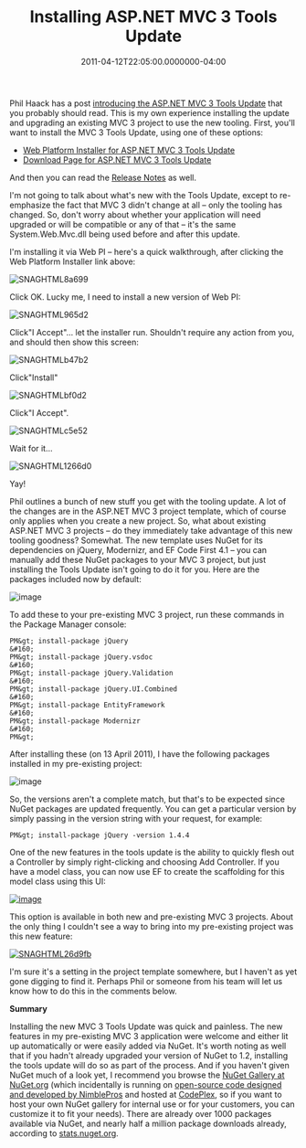 ﻿---
title: Installing ASP.NET MVC 3 Tools Update
date: "2011-04-12T22:05:00.0000000-04:00"
description: Phil Haack has a post introducing the ASP.NET MVC 3 Tools Update
featuredImage: /img/asp-net-mvc-logo.jpg
---

Phil Haack has a post [introducing the ASP.NET MVC 3 Tools Update](http://haacked.com/archive/2011/04/12/introducing-asp-net-mvc-3-tools-update.aspx) that you probably should read. This is my own experience installing the update and upgrading an existing MVC 3 project to use the new tooling. First, you'll want to install the MVC 3 Tools Update, using one of these options:

* [Web Platform Installer for ASP.NET MVC 3 Tools Update](http://www.microsoft.com/web/gallery/install.aspx?appid=MVC3)
* [Download Page for ASP.NET MVC 3 Tools Update](http://go.microsoft.com/fwlink/?LinkID=208140)

And then you can read the [Release Notes](http://www.asp.net/learn/whitepapers/mvc3-release-notes) as well.

I'm not going to talk about what's new with the Tools Update, except to re-emphasize the fact that MVC 3 didn't change at all – only the tooling has changed. So, don't worry about whether your application will need upgraded or will be compatible or any of that – it's the same System.Web.Mvc.dll being used before and after this update.

I'm installing it via Web PI – here's a quick walkthrough, after clicking the Web Platform Installer link above:

![SNAGHTML8a699](<> "SNAGHTML8a699")

Click OK. Lucky me, I need to install a new version of Web PI:

![SNAGHTML965d2](<>"SNAGHTML965d2")

Click"I Accept"… let the installer run. Shouldn't require any action from you, and should then show this screen:

![SNAGHTMLb47b2](<>"SNAGHTMLb47b2")

Click"Install"

![SNAGHTMLbf0d2](<>"SNAGHTMLbf0d2")

Click"I Accept".

![SNAGHTMLc5e52](<>"SNAGHTMLc5e52")

Wait for it…

![SNAGHTML1266d0](<>"SNAGHTML1266d0")

Yay!

Phil outlines a bunch of new stuff you get with the tooling update. A lot of the changes are in the ASP.NET MVC 3 project template, which of course only applies when you create a new project. So, what about existing ASP.NET MVC 3 projects – do they immediately take advantage of this new tooling goodness? Somewhat. The new template uses NuGet for its dependencies on jQuery, Modernizr, and EF Code First 4.1 – you can manually add these NuGet packages to your MVC 3 project, but just installing the Tools Update isn't going to do it for you. Here are the packages included now by default:

![image](<>"image")

To add these to your pre-existing MVC 3 project, run these commands in the Package Manager console:

```
PM&gt; install-package jQuery
&#160;
PM&gt; install-package jQuery.vsdoc
&#160;
PM&gt; install-package jQuery.Validation
&#160;
PM&gt; install-package jQuery.UI.Combined
&#160;
PM&gt; install-package EntityFramework
&#160;
PM&gt; install-package Modernizr
&#160;
PM&gt;
```

After installing these (on 13 April 2011), I have the following packages installed in my pre-existing project:

![image](<>"image")

So, the versions aren't a complete match, but that's to be expected since NuGet packages are updated frequently. You can get a particular version by simply passing in the version string with your request, for example:

```
PM&gt; install-package jQuery -version 1.4.4
```

One of the new features in the tools update is the ability to quickly flesh out a Controller by simply right-clicking and choosing Add Controller. If you have a model class, you can now use EF to create the scaffolding for this model class using this UI:

[![image](<>"image")](http://stevesmithblog.com/files/media/image/Windows-Live-Writer/Installing-ASP.NET-MVC-3-Tools-Update_9A27/image_10.png)

This option is available in both new and pre-existing MVC 3 projects. About the only thing I couldn't see a way to bring into my pre-existing project was this new feature:

[![SNAGHTML26d9fb](<>"SNAGHTML26d9fb")](http://stevesmithblog.com/files/media/image/Windows-Live-Writer/Installing-ASP.NET-MVC-3-Tools-Update_9A27/SNAGHTML26d9fb.png)

I'm sure it's a setting in the project template somewhere, but I haven't as yet gone digging to find it. Perhaps Phil or someone from his team will let us know how to do this in the comments below.

**Summary**

Installing the new MVC 3 Tools Update was quick and painless. The new features in my pre-existing MVC 3 application were welcome and either lit up automatically or were easily added via NuGet. It's worth noting as well that if you hadn't already upgraded your version of NuGet to 1.2, installing the tools update will do so as part of the process. And if you haven't given NuGet much of a look yet, I recommend you browse the [NuGet Gallery at NuGet.org](http://nuget.org/) (which incidentally is running on [open-source code designed and developed by NimblePros](http://nimblepros.com/) and hosted at [CodePlex](http://orchardgallery.codeplex.com/), so if you want to host your own NuGet gallery for internal use or for your customers, you can customize it to fit your needs). There are already over 1000 packages available via NuGet, and nearly half a million package downloads already, according to [stats.nuget.org](http://stats.nuget.org/).

